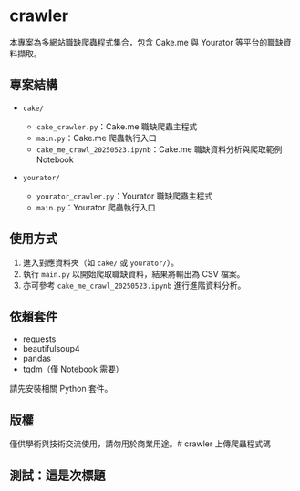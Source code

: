 # crawler

本專案為多網站職缺爬蟲程式集合，包含 Cake.me 與 Yourator 等平台的職缺資料擷取。

## 專案結構

- `cake/`  
  - `cake_crawler.py`：Cake.me 職缺爬蟲主程式  
  - `main.py`：Cake.me 爬蟲執行入口  
  - `cake_me_crawl_20250523.ipynb`：Cake.me 職缺資料分析與爬取範例 Notebook

- `yourator/`  
  - `yourator_crawler.py`：Yourator 職缺爬蟲主程式  
  - `main.py`：Yourator 爬蟲執行入口


## 使用方式

1. 進入對應資料夾（如 `cake/` 或 `yourator/`）。
2. 執行 `main.py` 以開始爬取職缺資料，結果將輸出為 CSV 檔案。
3. 亦可參考 `cake_me_crawl_20250523.ipynb` 進行進階資料分析。

## 依賴套件

- requests
- beautifulsoup4
- pandas
- tqdm（僅 Notebook 需要）

請先安裝相關 Python 套件。

## 版權

僅供學術與技術交流使用，請勿用於商業用途。# crawler
上傳爬蟲程式碼

## 測試：這是次標題
